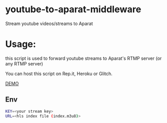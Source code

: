 # youtube-to-aparat-middleware
Stream youtube videos/streams to Aparat

# Usage: 

this script is used to forward youtube streams to Aparat's RTMP server (or any RTMP server)

You can host this script on Rep.it, Heroku or Glitch.

[DEMO](https://www.aparat.com/ChillClub/live)


## Env
```bash
KEY=<your stream key>
URL=<hls index file (index.m3u8)>
```
